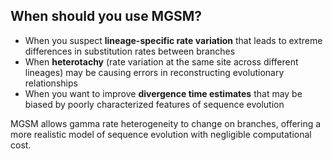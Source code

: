 ## When should you use MGSM?

- When you suspect **lineage-specific rate variation** that leads to extreme differences in substitution rates between branches
- When **heterotachy** (rate variation at the same site across different lineages) may be causing errors in reconstructing evolutionary relationships
- When you want to improve **divergence time estimates** that may be biased by poorly characterized features of sequence evolution

MGSM allows gamma rate heterogeneity to change on branches, offering a more realistic model of sequence evolution with negligible computational cost.

